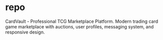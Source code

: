 # repo
CardVault - Professional TCG Marketplace Platform. Modern trading card game marketplace with auctions, user profiles, messaging system, and responsive design.
